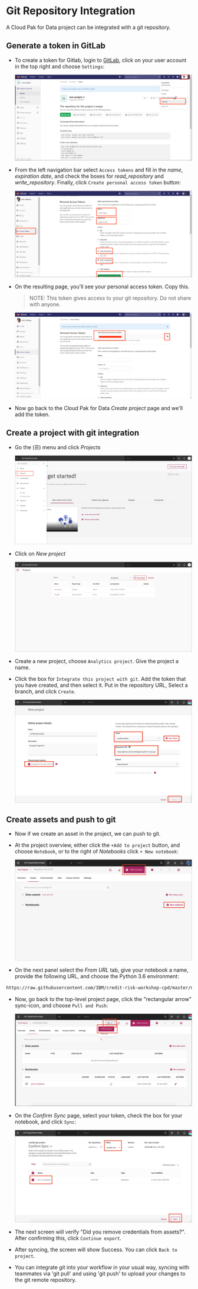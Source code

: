 # Git Repository Integration

A Cloud Pak for Data project can be integrated with a git repository.

## Generate a token in GitLab

* To create a token for Gitlab, login to [GitLab](https://about.gitlab.com/), click on your user account in the top right and choose `Settings`:

   ![GitLab user account](../.gitbook/assets/images/git/GitLabUserAccount.png)

* From the left navigation bar select `Access tokens` and fill in the *name*, *expiration date*, and check the boxes for *read_repository* and *write_repository*. Finally, click `Create personal access token` button:

   ![GitLab select Access Tokens](../.gitbook/assets/images/git/GitLabSelectAccessTokens.png)

* On the resulting page, you'll see your personal access token. Copy this.

   > NOTE: This token gives access to your git repository. Do not share with anyone.

   ![GitLab copy Access Token](../.gitbook/assets/images/git/GitLabCopyToken.png)

* Now go back to the Cloud Pak for Data *Create project* page and we'll add the token.

## Create a project with git integration

* Go the (☰) menu and click *Projects*

   ![(☰) Menu -> Projects](../.gitbook/assets/images/navigation/menu-projects.png)

* Click on *New project*

   ![Start a new project](../.gitbook/assets/images/prework/project-new.png)

* Create a new project, choose `Analytics project`. Give the project a name.

* Click the box for `Integrate this project with git`. Add the token that you have created, and then select it. Put in the repository URL, Select a branch, and click `Create`.

   ![Create Project with git](../.gitbook/assets/images/prework/project-new-with-git.png)

## Create assets and push to git

* Now if we create an asset in the project, we can push to git.

* At the project overview, either click the `+Add to project` button, and choose `Notebook`, or to the right of *Notebooks* click `+ New notebook`:

   ![Add a new asset](../.gitbook/assets/images/wml/wml-add-asset.png)

* On the next panel select the *From URL* tab, give your notebook a name, provide the following URL, and choose the Python 3.6 environment:

```bash
https://raw.githubusercontent.com/IBM/credit-risk-workshop-cpd/master/notebooks/machinelearning-creditrisk-sparkmlmodel.ipynb
```

* Now, go back to the top-level project page, click the "rectangular arrow" sync-icon, and choose `Pull and Push`:

   ![git pull and push](../.gitbook/assets/images/git/gitPullAndPush.png)

* On the *Confirm Sync* page, select your token, check the box for your notebook, and click `Sync`:

   ![git confirm sync](../.gitbook/assets/images/git/gitConfirmSync.png)

* The next screen will verify "Did you remove credentials from assets?". After confirming this, click `Continue export`.

* After syncing, the screen will show Success. You can click `Back to project`.

* You can integrate git into your workflow in your usual way, syncing with teammates via 'git pull' and using 'git push' to upload your changes to the git remote repository.
